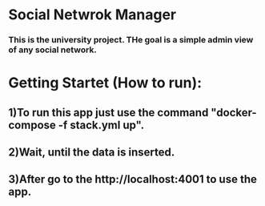 # Social Netwrok Manager

### This is the university project. THe goal is a simple admin view of any social network. 

# Getting Startet (How to run):
## 1)To run this app just use the command "docker-compose -f stack.yml up".
## 2)Wait, until the data is inserted. 
## 3)After go to the http://localhost:4001 to use the app.
